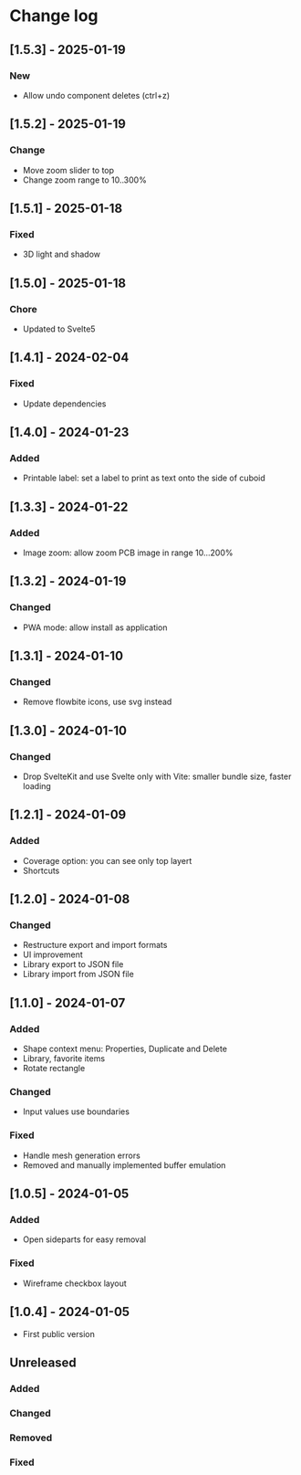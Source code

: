 # Change log

## [1.5.3] - 2025-01-19

### New

- Allow undo component deletes (ctrl+z)

## [1.5.2] - 2025-01-19

### Change

- Move zoom slider to top
- Change zoom range to 10..300%

## [1.5.1] - 2025-01-18

### Fixed

- 3D light and shadow

## [1.5.0] - 2025-01-18

### Chore

- Updated to Svelte5

## [1.4.1] - 2024-02-04

### Fixed

- Update dependencies

## [1.4.0] - 2024-01-23

### Added

- Printable label: set a label to print as text onto the side of cuboid

## [1.3.3] - 2024-01-22

### Added

- Image zoom: allow zoom PCB image in range 10...200%

## [1.3.2] - 2024-01-19

### Changed

- PWA mode: allow install as application

## [1.3.1] - 2024-01-10

### Changed

- Remove flowbite icons, use svg instead

## [1.3.0] - 2024-01-10

### Changed

- Drop SvelteKit and use Svelte only with Vite: smaller bundle size, faster loading

## [1.2.1] - 2024-01-09

### Added

- Coverage option: you can see only top layert
- Shortcuts

## [1.2.0] - 2024-01-08

### Changed

- Restructure export and import formats
- UI improvement
- Library export to JSON file
- Library import from JSON file

## [1.1.0] - 2024-01-07

### Added

- Shape context menu: Properties, Duplicate and Delete
- Library, favorite items
- Rotate rectangle

### Changed

- Input values use boundaries

### Fixed

- Handle mesh generation errors
- Removed and manually implemented buffer emulation

## [1.0.5] - 2024-01-05

### Added

- Open sideparts for easy removal

### Fixed

- Wireframe checkbox layout

## [1.0.4] - 2024-01-05

- First public version

## Unreleased

### Added

### Changed

### Removed

### Fixed
